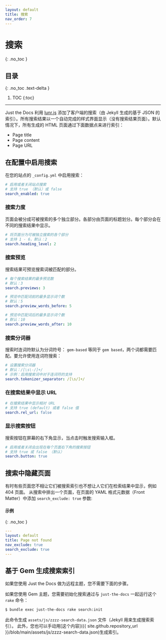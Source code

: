 ```yaml
---
layout: default
title: 搜索
nav_order: 7
---
```


# 搜索
{: .no_toc }

## 目录
{: .no_toc .text-delta }

1. TOC
{:toc}

---

Just the Docs 利用 [lunr.js](http://lunrjs.com) 添加了客户端的搜索（由 Jekyll 生成的基于 JSON 的索引）。所有搜索结果以一个自动完成的样式界面显示（没有搜索结果页面）。默认情况下，所有生成的 HTML 页面通过下面数据点来进行索引：

- Page title
- Page content
- Page URL

## 在配置中启用搜索

在您的站点的 `_config.yml` 中启用搜索：

```yaml
# 启用或者关闭站点搜索
# 支持 true （默认）或 false
search_enabled: true
```

### 搜索力度

页面会被分成可被搜索的多个独立部分。各部分由页面的标题划分。每个部分会在不同的搜索结果中显示。

```yaml
# 将页面分为可被独立搜索的各个部分
# 支持 1 - 6，默认：2
search.heading_level: 2
```

### 搜索预览

搜索结果可预览搜索词被匹配的部分。

```yaml
# 每个搜索结果的最多预览数
# 默认：3
search.previews: 3

# 预览中匹配词前的最多显示词个数
# 默认：5
search.preview_words_before: 5

# 预览中匹配词后的最多显示词个数
# 默认：10
search.preview_words_after: 10
```

### 搜索分词器

搜索时连词符默认为分词符号：
`gem-based` 等同于 `gem based`，两个词都需要匹配。要允许使用连词符搜索：

```yaml
# 设置搜索分词器
# 默认：/[\s\-/]+/
# 示例：启用搜索词中对于连词符的支持
search.tokenizer_separator: /[\s/]+/
```

### 在搜索结果中显示 URL

```yaml
# 在搜索结果中显示相对 URL
# 支持 true (default) 或者 false 值
search.rel_url: false
```

### 显示搜索按钮

搜索按钮在屏幕的右下角显示，当点击时触发搜索输入框。

```yaml
# 启用或者关闭会出现在每个页面右下角的搜索按钮
# 支持 true 或 false （默认）
search.button: true
```

## 搜索中隐藏页面

有时有些页面您不相让它们被搜索索引也不想让人它们在检索结果中显示，例如 404 页面。
从搜索中排出一个页面，在页面的 YAML 格式元数据（Front Matter）中添加 `search_exclude: true` 参数:

#### 示例

{: .no_toc }

```yaml
---
layout: default
title: Page not found
nav_exclude: true
search_exclude: true
---

```

## 基于 Gem 生成搜索索引

如果您使用 Just the Docs 做为远程主题，您不需要下面的步骤。

如果您使用 Gem 主题，您需要初始化搜索通过与 `just-the-docs` 一起运行这个 `rake` 命令：

```bash
$ bundle exec just-the-docs rake search:init
```

此命令生成 `assets/js/zzzz-search-data.json` 文件（Jekyll 用来生成搜索索引）。
此外，您也可以手动用[这个内容]({{ site.github.repository_url }}/blob/main/assets/js/zzzz-search-data.json)生成索引。
